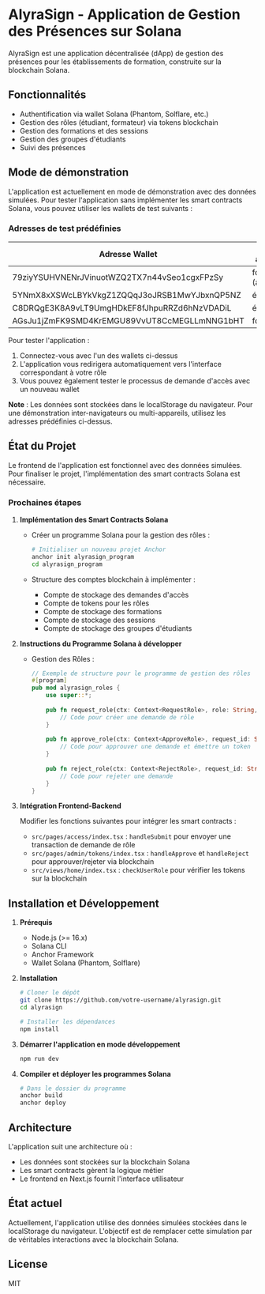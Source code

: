 # AlyraSign - Application de Gestion des Présences sur Solana

AlyraSign est une application décentralisée (dApp) de gestion des présences pour les établissements de formation, construite sur la blockchain Solana.

## Fonctionnalités

- Authentification via wallet Solana (Phantom, Solflare, etc.)
- Gestion des rôles (étudiant, formateur) via tokens blockchain
- Gestion des formations et des sessions
- Gestion des groupes d'étudiants
- Suivi des présences

## Mode de démonstration

L'application est actuellement en mode de démonstration avec des données simulées. Pour tester l'application sans implémenter les smart contracts Solana, vous pouvez utiliser les wallets de test suivants :

### Adresses de test prédéfinies

| Adresse Wallet | Rôle assigné |
|----------------|--------------|
| 79ziyYSUHVNENrJVinuotWZQ2TX7n44vSeo1cgxFPzSy | formateur (admin) |
| 5YNmX8xXSWcLBYkVkgZ1ZQQqJ3oJRSB1MwYJbxnQP5NZ | étudiant |
| C8DRQgE3K8A9vLT9UmgHDkEF8fJhpuRRZd6hNzVDADiL | étudiant |
| AGsJu1jZmFK9SMD4KrEMGU89VvUT8CcMEGLLmNNG1bHT | formateur |

Pour tester l'application :
1. Connectez-vous avec l'un des wallets ci-dessus
2. L'application vous redirigera automatiquement vers l'interface correspondant à votre rôle
3. Vous pouvez également tester le processus de demande d'accès avec un nouveau wallet

**Note** : Les données sont stockées dans le localStorage du navigateur. Pour une démonstration inter-navigateurs ou multi-appareils, utilisez les adresses prédéfinies ci-dessus.

## État du Projet

Le frontend de l'application est fonctionnel avec des données simulées. Pour finaliser le projet, l'implémentation des smart contracts Solana est nécessaire.

### Prochaines étapes

1. **Implémentation des Smart Contracts Solana**

   - Créer un programme Solana pour la gestion des rôles :
     ```bash
     # Initialiser un nouveau projet Anchor
     anchor init alyrasign_program
     cd alyrasign_program
     ```

   - Structure des comptes blockchain à implémenter :
     - Compte de stockage des demandes d'accès
     - Compte de tokens pour les rôles
     - Compte de stockage des formations
     - Compte de stockage des sessions
     - Compte de stockage des groupes d'étudiants

2. **Instructions du Programme Solana à développer**

   - Gestion des Rôles :
     ```rust
     // Exemple de structure pour le programme de gestion des rôles
     #[program]
     pub mod alyrasign_roles {
         use super::*;
         
         pub fn request_role(ctx: Context<RequestRole>, role: String, message: String) -> Result<()> {
             // Code pour créer une demande de rôle
         }
         
         pub fn approve_role(ctx: Context<ApproveRole>, request_id: String) -> Result<()> {
             // Code pour approuver une demande et émettre un token
         }
         
         pub fn reject_role(ctx: Context<RejectRole>, request_id: String) -> Result<()> {
             // Code pour rejeter une demande
         }
     }
     ```

3. **Intégration Frontend-Backend**

   Modifier les fonctions suivantes pour intégrer les smart contracts :
   
   - `src/pages/access/index.tsx` : `handleSubmit` pour envoyer une transaction de demande de rôle
   - `src/pages/admin/tokens/index.tsx` : `handleApprove` et `handleReject` pour approuver/rejeter via blockchain
   - `src/views/home/index.tsx` : `checkUserRole` pour vérifier les tokens sur la blockchain

## Installation et Développement

1. **Prérequis**
   - Node.js (>= 16.x)
   - Solana CLI
   - Anchor Framework
   - Wallet Solana (Phantom, Solflare)

2. **Installation**
   ```bash
   # Cloner le dépôt
   git clone https://github.com/votre-username/alyrasign.git
   cd alyrasign
   
   # Installer les dépendances
   npm install
   ```

3. **Démarrer l'application en mode développement**
   ```bash
   npm run dev
   ```

4. **Compiler et déployer les programmes Solana**
   ```bash
   # Dans le dossier du programme
   anchor build
   anchor deploy
   ```

## Architecture

L'application suit une architecture où :
- Les données sont stockées sur la blockchain Solana
- Les smart contracts gèrent la logique métier
- Le frontend en Next.js fournit l'interface utilisateur

## État actuel

Actuellement, l'application utilise des données simulées stockées dans le localStorage du navigateur. L'objectif est de remplacer cette simulation par de véritables interactions avec la blockchain Solana.

## License

MIT
